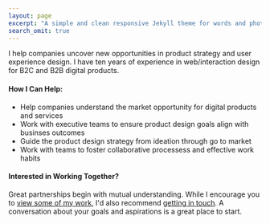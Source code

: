 ```yaml
---
layout: page
excerpt: "A simple and clean responsive Jekyll theme for words and photos."
search_omit: true
---
```


I help companies uncover new opportunities in product strategy and user experience design. I have ten years of experience in web/interaction design for B2C and B2B digital products. 

#### How I Can Help:

* Help companies understand the market opportunity for digital products and services
* Work with executive teams to ensure product design goals align with businses outcomes
* Guide the product design strategy from ideation through go to market
* Work with teams to foster collaborative processess and effective work habits

#### Interested in Working Together?

Great partnerships begin with mutual understanding. While I encourage you to [view some of my work](https://www.behance.net/ncasares), I'd also recommend [getting in touch](http://mailto:ncasares@gmail.com). A conversation about your goals and aspirations is a great place to start.